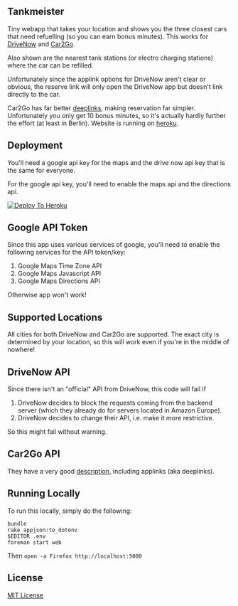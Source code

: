 Tankmeister
---

Tiny webapp that takes your location and shows you the three closest
cars that need refuelling (so you can earn bonus minutes). This works for
[DriveNow](https://dnbm.herokuapp.com/cars?csc=dnw) and
[Car2Go](https://dnbm.herokuapp.com/cars?csc=ctg).

Also shown are the nearest tank stations (or electro charging stations)
where the car can be refilled.

Unfortunately since the applink options for DriveNow aren't clear or
obvious, the reserve link will only open the DriveNow app but doesn't
link directly to the car.

Car2Go has far better [deeplinks](https://github.com/car2go/openAPI/wiki/Deeplinks-to-car2go-app), making
reservation far simpler. Unfortunately you only get 10 bonus minutes,
so it's actually hardly further the effort (at least in Berlin).
Website is running on [heroku](https://dnbm.herokuapp.com).

Deployment
---

You'll need a google api key for the maps and the drive now api key that
is the same for everyone.

For the google api key, you'll need to enable the maps api and the
directions api.

[![Deploy To Heroku](https://www.herokucdn.com/deploy/button.png)](https://heroku.com/deploy?template=https://github.com/gorenje/drivenow)

Google API Token
---

Since this app uses various services of google, you'll need to enable the
following services for the API token/key:

1. Google Maps Time Zone API
2. Google Maps Javascript API
3. Google Maps Directions API

Otherwise app won't work!

Supported Locations
---

All cities for both DriveNow and Car2Go are supported. The exact city is
determined by your location, so this will work even if you're in the
middle of nowhere!

DriveNow API
---

Since there isn't an "official" API from DriveNow, this code will fail if

1. DriveNow decides to block the requests coming from the backend server (which they already do for servers located in Amazon Europe).
2. DriveNow decides to change their API, i.e. make it more restrictive.

So this might fail without warning.

Car2Go API
---

They have a very good [description](https://github.com/car2go/openAPI),
including applinks (aka deeplinks).

Running Locally
---

To run this locally, simply do the following:

```
bundle
rake appjson:to_dotenv
$EDITOR .env
foreman start web
```

Then ```open -a Firefox http://localhost:5000```

License
---

[MIT License](https://opensource.org/licenses/MIT)
